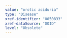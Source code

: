 ```yaml
---
value: "orotic aciduria"
type: "Disease"
xref-identifier: "0050833"
xref-dataSource: "DOID"
level: "Obsolete"
---
```

